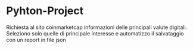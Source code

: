 # Pyhton-Project
Richiesta al sito coinmarketcap informazioni delle principali valute digitali. Seleziono solo quelle di principale interesse e automatizzo il salvataggio con un report in file json
